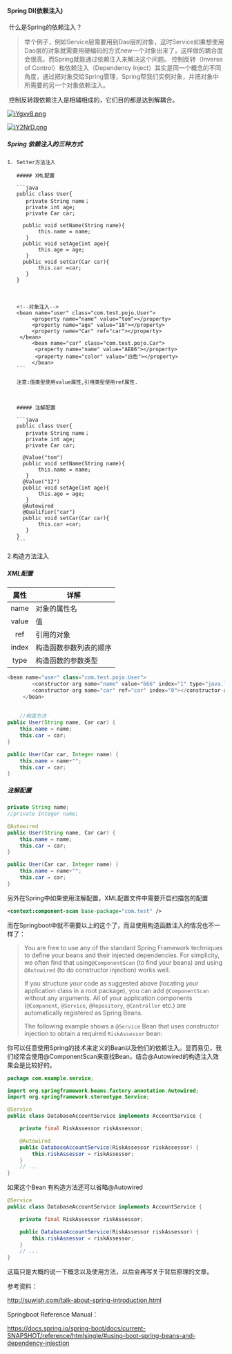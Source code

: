 #### Spring DI(依赖注入)

​     什么是Spring的依赖注入？

> 举个例子，例如Service层需要用到Dao层的对象，这时Service如果想使用Dao层的对象就需要用硬编码的方式new一个对象出来了，这样做的耦合度会很高。而Spring就能通过依赖注入来解决这个问题。 控制反转（Inverse of Control）和依赖注入（Dependency Inject）其实是同一个概念的不同角度，通过把对象交给Spring管理，Spring帮我们实例对象，并把对象中所需要的另一个对象依赖注入。

​      控制反转跟依赖注入是相辅相成的，它们目的都是达到解耦合。

[![iYgxv8.png](https://s1.ax1x.com/2018/10/10/iYgxv8.png)](https://imgchr.com/i/iYgxv8)

[![iY2NrD.png](https://s1.ax1x.com/2018/10/10/iY2NrD.png)](https://imgchr.com/i/iY2NrD)

##### Spring 依赖注入的三种方式

    1. Setter方法注入
    
       ##### XML配置
    
       ```java
       public class User{
          private String name；
          private int age;
          private Car car;
       
         public void setName(String name){
              this.name = name;
          }
         public void setAge(int age){
              this.age = age;
          }
         public void setCar(Car car){
              this.car =car;
          }
       }


​       
       <!--属性注入-->
       <bean name="user" class="com.test.pojo.User">
            <property name="name" value="tom"></property>
            <property name="age" value="18"></property>
            </bean>
       
       <!--对象注入-->
       <bean name="user" class="com.test.pojo.User">
            <property name="name" value="tom"></property>
            <property name="age" value="18"></property>
            <property name="Car" ref="car"></property>
        </bean>
            <bean name="car" class="com.test.pojo.Car">
             <property name="name" value="AE86"></property>
             <property name="color" value="白色"></property>
            </bean>
       ```
    
       注意:值类型使用value属性,引用类型使用ref属性.



       ##### 注解配置
    
       ```java
       public class User{
          private String name；
          private int age;
          private Car car;
         
         @Value("tom")
         public void setName(String name){
              this.name = name;
          }
         @Value("12")  
         public void setAge(int age){
              this.age = age;
          }
         @Autowired
         @Qualifier("car")
         public void setCar(Car car){
              this.car =car;
          }
       }
       ```

2.构造方法注入

##### XML配置

| 属性  | 详解                   |
| :---: | ---------------------- |
| name  | 对象的属性名           |
| value | 值                     |
|  ref  | 引用的对象             |
| index | 构造函数参数列表的顺序 |
| type  | 构造函数的参数类型     |

```java
<bean name="user" class="com.test.pojo.User">
        <constructor-arg name="name" value="666" index="1" type="java.lang.Integer"></constructor-arg>
        <constructor-arg name="car" ref="car" index="0"></constructor-arg>
     </bean>
     
    
    //构造方法
public User(String name, Car car) {
    this.name = name;
    this.car = car;
}

public User(Car car, Integer name) {
    this.name = name+"";
    this.car = car;
}
```

##### 注解配置

```java
private String name;
//private Integer name;

@Autowired
public User(String name, Car car) {
    this.name = name;
    this.car = car;
}

public User(Car car, Integer name) {
    this.name = name+"";
    this.car = car;
}
```

另外在Spring中如果使用注解配置，XML配置文件中需要开启扫描包的配置

```xml
<context:component-scan base-package="com.test" />
```

而在Springboot中就不需要以上的这个了，而且使用构造函数注入的情况也不一样了：

>You are free to use any of the standard Spring Framework techniques to define your beans and their injected dependencies. For simplicity, we often find that using`@ComponentScan` (to find your beans) and using `@Autowired` (to do constructor injection) works well.
>
>If you structure your code as suggested above (locating your application class in a root package), you can add `@ComponentScan` without any arguments. All of your application components (`@Component`, `@Service`, `@Repository`, `@Controller` etc.) are automatically registered as Spring Beans.
>
>The following example shows a `@Service` Bean that uses constructor injection to obtain a required `RiskAssessor` bean:

 你可以任意使用Spring的技术来定义的Bean以及他们的依赖注入。显而易见，我们经常会使用@ComponentScan来查找Bean，结合@Autowired的构造注入效果会是比较好的。

```java
package com.example.service;

import org.springframework.beans.factory.annotation.Autowired;
import org.springframework.stereotype.Service;

@Service
public class DatabaseAccountService implements AccountService {

	private final RiskAssessor riskAssessor;

	@Autowired
	public DatabaseAccountService(RiskAssessor riskAssessor) {
		this.riskAssessor = riskAssessor;
	}
	// ...
}
```

如果这个Bean 有构造方法还可以省略@Autowired

```java
@Service
public class DatabaseAccountService implements AccountService {

	private final RiskAssessor riskAssessor;

	public DatabaseAccountService(RiskAssessor riskAssessor) {
		this.riskAssessor = riskAssessor;
	}
	// ...
}
```

这篇只是大概的说一下概念以及使用方法，以后会再写关于背后原理的文章。

参考资料：

 http://suwish.com/talk-about-spring-introduction.html

 Springboot Reference Manual：

https://docs.spring.io/spring-boot/docs/current-SNAPSHOT/reference/htmlsingle/#using-boot-spring-beans-and-dependency-injection